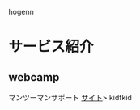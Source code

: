 hogenn

<h1 class="red-word">
  <link rel="stylesheet" href="rensyuu.css">サービス紹介</h1>

<h2>webcamp</h2>
<p>
マンツーマンサポート
<a href="https://web-camp.io/">サイト</a>>
kidfkid

